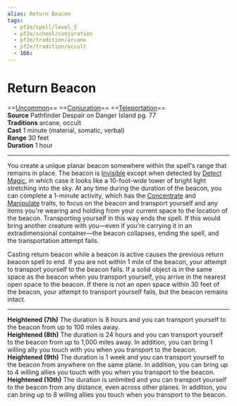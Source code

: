 ```yaml
---
alias: Return Beacon
tags:
  - pf2e/spell/level_5
  - pf2e/school/conjuration
  - pf2e/tradition/arcane
  - pf2e/tradition/occult
  - 166:
---
```


# Return Beacon

==[Uncommon](Uncommon.md)== ==[Conjuration](Conjuration.md)== ==[Teleportation](Teleportation.md)==  
__Source__ Pathfinder Despair on Danger Island pg. 77  
**Traditions** arcane, occult  
**Cast** 1 minute (material, somatic, verbal)  
**Range** 30 feet  
**Duration** 1 hour

---

You create a unique planar beacon somewhere within the spell's range that remains in place. The beacon is [Invisible](Invisible.md) except when detected by [Detect Magic](Detect%20Magic.md), in which case it looks like a 10-foot-wide tower of bright light stretching into the sky. At any time during the duration of the beacon, you can complete a 1-minute activity, which has the [Concentrate](Concentrate.md) and [Manipulate](Manipulate.md) traits, to focus on the beacon and transport yourself and any items you're wearing and holding from your current space to the location of the beacon. Transporting yourself in this way ends the spell. If this would bring another creature with you—even if you're carrying it in an extradimensional container—the beacon collapses, ending the spell, and the transportation attempt fails.

Casting return beacon while a beacon is active causes the previous return beacon spell to end. If you are not within 1 mile of the beacon, your attempt to transport yourself to the beacon fails. If a solid object is in the same space as the beacon when you transport yourself, you arrive in the nearest open space to the beacon. If there is not an open space within 30 feet of the beacon, your attempt to transport yourself fails, but the beacon remains intact.

<hr>

**Heightened (7th)** The duration is 8 hours and you can transport yourself to the beacon from up to 100 miles away.  
**Heightened (8th)** The duration is 24 hours and you can transport yourself to the beacon from up to 1,000 miles away. In addition, you can bring 1 willing ally you touch with you when you transport to the beacon.  
**Heightened (9th)** The duration is 1 week and you can transport yourself to the beacon from anywhere on the same plane. In addition, you can bring up to 4 willing allies you touch with you when you transport to the beacon.  
**Heightened (10th)** The duration is unlimited and you can transport yourself to the beacon from any distance, even across other planes. In addition, you can bring up to 8 willing allies you touch when you transport to the beacon.
